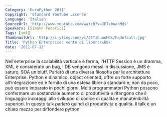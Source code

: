 ```yaml
---
Category: 'EuroPython 2011'
Copyright: 'Standard YouTube License'
Language: 'Italian'
SourceUrl: 'http://www.youtube.com/watch?v=JETzbuanMds'
Speakers: [Simone Federici]
Tags: [xml]
ThumbnailUrl: 'http://i.ytimg.com/vi/JETzbuanMds/hqdefault.jpg'
Title: 'Python Enterprise: vento di libert\xE0\'
date: '2011-07-13'
---
```

Nell’enterprise la scalabilità verticale è ferma, l'HTTP Session è un dramma,
XML è considerato un bug, i DB vengono messi in discussione, JMS è saturo, SOA
un bluff. Parlerò di una diversa filosofia per le architetture Enterprise.
Python è dinamico, object oriented, offre un forte supporto all'integrazione
ed è fornito di una estesa libreria standard e, non da poco, può essere
imparato in pochi giorni. Molti programmatori Python possono confermare un
sostanziale aumento di produttività e ritengono che il linguaggio incoraggi
allo sviluppo di codice di qualità e manutenibilità superiori. In questo talk
parlerò quindi di produttività e qualità. Il talk è un chiaro mezzo per
diffondere python.


